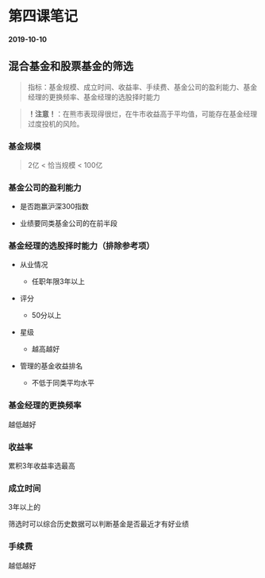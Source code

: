 # 第四课笔记

#### 2019-10-10

## 混合基金和股票基金的筛选

> 指标：基金规模、成立时间、收益率、手续费、基金公司的盈利能力、基金经理的更换频率、基金经理的选股择时能力

> **！注意！**：在熊市表现得很烂，在牛市收益高于平均值，可能存在基金经理过度投机的风险。

### 基金规模

> 2亿 < 恰当规模 < 100亿

### 基金公司的盈利能力

+ 是否跑赢沪深300指数

+ 业绩要同类基金公司的在前半段

### 基金经理的选股择时能力（排除参考项）

+ 从业情况

	- 任职年限3年以上

+ 评分

	- 50分以上

+ 星级

	- 越高越好

+ 管理的基金收益排名

	- 不低于同类平均水平

### 基金经理的更换频率

越低越好

### 收益率

累积3年收益率选最高

### 成立时间

3年以上的

筛选时可以综合历史数据可以判断基金是否最近才有好业绩

### 手续费

越低越好
